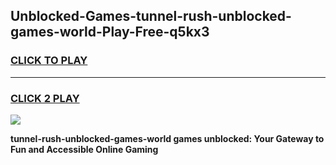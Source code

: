 
## Unblocked-Games-tunnel-rush-unblocked-games-world-Play-Free-q5kx3
<h3>
<a href="https://premium76.site?title=tunnel-rush-unblocked-games-world&ref=15A">CLICK TO PLAY</a></h3>
<hr>

<h3>
<a href="https://premium76.site?title=tunnel-rush-unblocked-games-world&ref=15A">CLICK 2 PLAY</a>
  
</h3>

<a href="https://premium76.site?title=tunnel-rush-unblocked-games-world&ref=15A"><img src="https://clearcache.store/games.png"></a>


**tunnel-rush-unblocked-games-world games unblocked: Your Gateway to Fun and Accessible Online Gaming**
